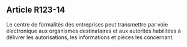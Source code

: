 Article R123-14
----
Le centre de formalités des entreprises peut transmettre par voie électronique
aux organismes destinataires et aux autorités habilitées à délivrer les
autorisations, les informations et pièces les concernant.
